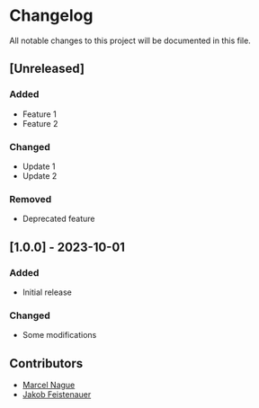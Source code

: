 # Changelog

All notable changes to this project will be documented in this file.

## [Unreleased]

### Added

- Feature 1
- Feature 2

### Changed

- Update 1
- Update 2

### Removed

- Deprecated feature

## [1.0.0] - 2023-10-01

### Added

- Initial release

### Changed

- Some modifications

## Contributors

- [Marcel Nague](https://github.com/marcel-nague)
- [Jakob Feistenauer](https://github.com/yescob)
